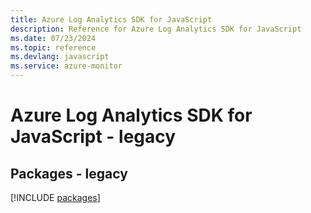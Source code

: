 ```yaml
---
title: Azure Log Analytics SDK for JavaScript
description: Reference for Azure Log Analytics SDK for JavaScript
ms.date: 07/23/2024
ms.topic: reference
ms.devlang: javascript
ms.service: azure-monitor
---
```

# Azure Log Analytics SDK for JavaScript - legacy
## Packages - legacy
[!INCLUDE [packages](log-analytics-index.md)]